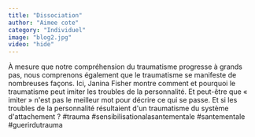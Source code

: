 ```yaml
---
title: "Dissociation"
author: "Aimee cote"
category: "Individuel"
image: "blog2.jpg"
video: "hide"
---
```

À mesure que notre compréhension du traumatisme progresse à grands pas, nous comprenons également que le traumatisme se manifeste de nombreuses façons. Ici, Janina Fisher montre comment et pourquoi le traumatisme peut imiter les troubles de la personnalité. Et peut-être que « imiter » n'est pas le meilleur mot pour décrire ce qui se passe. Et si les troubles de la personnalité résultaient d'un traumatisme du système d'attachement ? #trauma #sensibilisationalasantementale #santementale #guerirdutrauma
